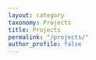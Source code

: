 ```yaml
---
layout: category
taxonomy: Projects
title: Projects
permalink: "/projects/"
author_profile: false
---
```

